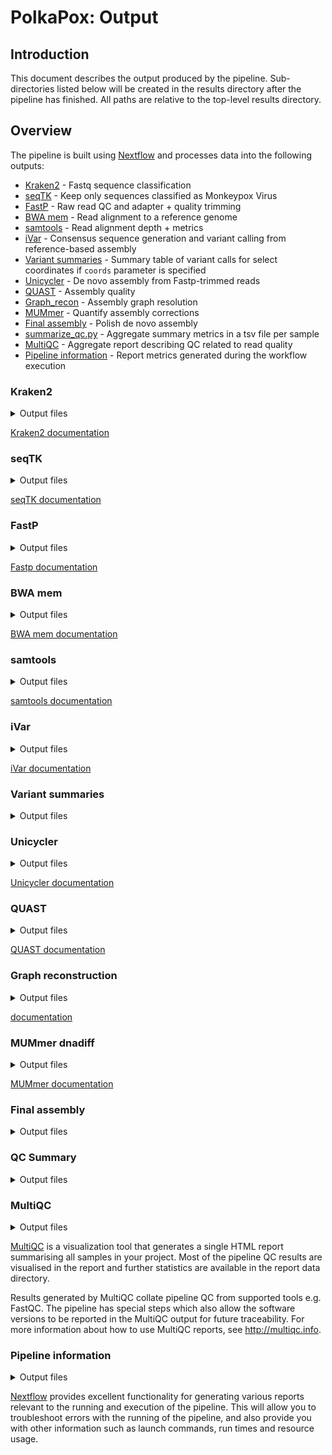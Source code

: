 # PolkaPox: Output

## Introduction

This document describes the output produced by the pipeline. Sub-directories listed below will be created in the results directory after the pipeline has finished. All paths are relative to the top-level results directory.

## Overview

The pipeline is built using [Nextflow](https://www.nextflow.io/) and processes data into the following outputs:

- [Kraken2](#kraken2) - Fastq sequence classification 
- [seqTK](#seqtk) - Keep only sequences classified as Monkeypox Virus
- [FastP](#fastp) - Raw read QC and adapter + quality trimming
- [BWA mem](#bwa) - Read alignment to a reference genome
- [samtools](#samtools) - Read alignment depth + metrics
- [iVar](#ivar) - Consensus sequence generation and variant calling from reference-based assembly
- [Variant summaries](#variant-summaries) - Summary table of variant calls for select coordinates if `coords` parameter is specified
- [Unicycler](#unicycler) - De novo assembly from Fastp-trimmed reads
- [QUAST](#quast) - Assembly quality
- [Graph_recon](#graph) - Assembly graph resolution
- [MUMmer](#mummer) - Quantify assembly corrections
- [Final assembly](#final-assembly) - Polish de novo assembly
- [summarize_qc.py](#qc-summary) - Aggregate summary metrics in a tsv file per sample
- [MultiQC](#multiqc) - Aggregate report describing QC related to read quality
- [Pipeline information](#pipeline-information) - Report metrics generated during the workflow execution

### Kraken2

<details markdown="1">
<summary>Output files</summary>

- `kraken2/`
  - `*.classified.fastq.gz`: Classified read pairs.
  - `*.classifiedreads.txt`: Report showing classification output for each read.
  - `*.report.txt`: Taxonomic classification report.

</details>

[Kraken2 documentation](https://github.com/DerrickWood/kraken2/blob/master/docs/MANUAL.markdown)

### seqTK

<details markdown="1">
<summary>Output files</summary>

- `seqtk/`
  - `*.fq.gz`: Fastqs containing only sequences classified as Monkeypox Virus with Kraken2.

</details>

[seqTK documentation](https://github.com/lh3/seqtk)

### FastP

<details markdown="1">
<summary>Output files</summary>

- `fastp/`
  - `*.fastp.fastq.gz`: Trimmed read output. If paired input, a trimmed file will exist for R1 and R2.
  - `*.fastp.html`: QC report containing quality metrics.
  - `*.fastp.json`: QC report in json file.
  - `*.fastp.txt`: QC report in text file.

</details>

[Fastp documentation](https://github.com/OpenGene/fastp)

### BWA mem

<details markdown="1">
<summary>Output files</summary>

- `bwa/`
  - `*.bam`: Sorted bam alignment to reference genome.
  - `bwa/*`: Reference genome index files

</details>

[BWA mem documentation](http://bio-bwa.sourceforge.net/bwa.shtml)

### samtools

<details markdown="1">
<summary>Output files</summary>

- `samtools/`
  - `*.depth.tsv`: Coverage depth vs reference genome.
  - `*.flagstat`: Alignment stats from `samtools flagstat`

</details>

[samtools documentation](http://www.htslib.org/)

### iVar

<details markdown="1">
<summary>Output files</summary>

- `ivar/`
  - `*.bwa.fa`: Consensus generated from BWA MEM alignment to reference genome.
  - `*.bwa.mpileup*`: Mpileup output from BWA MEM alignment to reference genome.
  - `*.ivar.tsv`: Default ivar variant output with variants as tsv table for each sample.
  - `*.ivar.vcf`: VCF converted from ivar variants tsv for each sample.

</details>

[iVar documentation](https://andersen-lab.github.io/ivar/html/)

### Variant summaries

<details markdown="1">
<summary>Output files</summary>

- `variant_summaries/`
  - `all_samples.vcf.summary.txt`: Concatenation of the sample-level summary files for regions of interest specified by the `coords` parameter.
  - `*_ivar_summary.txt`: Sample-level summary files for regions of interest specified by the `coords` parameter.

</details>

### Unicycler

<details markdown="1">
<summary>Output files</summary>

- `unicycler/`
  - `*.assembly.gfa.gz`: Assembly graph output.
  - `*.scaffolds.fa.gz`: Scaffold-level de novo genome assembly output.
  - `*.unicycler.log`: Log of unicycler process.

</details>

[Unicycler documentation](https://github.com/rrwick/Unicycler)

### QUAST

<details markdown="1">
<summary>Output files</summary>

- `quast/`
  - `quast/*`: QUAST output files.
  - `report.tsv`: Summary of assembly metrics for all samples.

</details>

[QUAST documentation](https://quast.sourceforge.net/)

### Graph reconstruction

<details markdown="1">
<summary>Output files</summary>

- `graph_recon/`
  - `*.assembly_asm.fasta`: Assembled genome.
  - `*.assembly_longest.fasta`: Longest input contig sequence from Unicycler
  - `*.assembly.summary`: Summary QC metrics for graph reconstruction. 
  - `*.assembly.log`: Log of assembly graph reconstruction process.
  - `*contigs.fasta`: Reformatted fasta file from the input gfa file.
- `graph_recon_mapping/`
  - `*.bam`: Sorted bam alignment of reads to reconstructed genome.
  - `*flagstat`: Alignment stats from `samtools flagstat`
  - `bwa/*`: Reconstructed genome index files

</details>

[documentation](/bin/)

### MUMmer dnadiff

<details markdown="1">
<summary>Output files</summary>

- `mummer/`
  - `*.report`: Summary of assembly corrections detected with `dnadiff`.

</details>

[MUMmer documentation](https://github.com/mummer4/mummer)

### Final assembly

<details markdown="1">
<summary>Output files</summary>

- `final_assembly/`
  - `*.final.fa`: Final assembly generated by de novo subworkflow
  - `*.draft.fa`: Multi-contig draft assembly written only if Graph_Recon fails to reconstruct the Unicycler graph

</details>

### QC Summary

<details markdown="1">
<summary>Output files</summary>

- `sample_summary.tsv`: A tsv file with fields summarizing QC metrics for various steps in the pipeline. Note that columns included varies with subworkflow executed. All columns will be present with `--workflow full` and `--filter true`, but other options will only include relevant outputs.
  - Column summary:
    1. `sample` - Sample name
    2. `reference_genome` - Reference genome defined with `--fasta`
    3. `total_raw_reads` - Total count of raw input reads
    4. `opx_read_count_kraken` - Count of reads classified as orthopox with kraken
    5. `opx_percent_kraken` - Percentage of total reads classified as orthopox
    6. `human_percent_kraken` - Percentage of reads classified as human
    7. `unclass_percent_kraken` - Percentage of reads not classified
    8. `kraken_db` - kraken database defined with `--kraken_db`
    9. `kraken_tax_ids` - List of taxids used for classification with `--kraken2_tax_ids`
    10. `filtered_read_count_fastp` - Count of classified reads passing fastp trimming and filtering
    11. `percent_reads_passed_fastp` - Percentage of classified reads passing fastp
    12. `percent_adapter_fastp` - Percent of classified reads with adapter contamination
    13. `gc_content_postfilter_fastp` - Percent QC of filtered reads
    14. `q30_rate_postfilter_fastp` - Q30 of filtered reads
    15. `percent_duplication_fastp` - Percent duplication in filtered reads
    16. `reads_mapped_bwa` - Count of filtered reads mapping to the reference genome
    17. `percent_mapped_bwa` - Percent of filtered reads mapping to the reference genome
    18. `average_depth_bwa` - Average coverage depth of filtered reads mapped to the reference genome
    19. `count_20xdepth_bwa` - Count of reference positions with >20x coverage (breadth 20x)
    20. `n_contigs_unicycler` - Number of contigs produced by de novo assembly with Unicycler
    21. `assembly_length_unicycler` - Total length of assembled contigs
    22. `n50_unicycler` - N50 of Unicycler assembly
    23. `mapped_reads_denovo` - Count of filtered reads mapped to the final assembly
    24. `percent_mapped_denovo` - Percent of filtered reads mapped to the final assembly
    25. `orientation_copy_number` - Final assembly graph path
    26. `sequence_length` - Total length of final assembly
    27. `itr_length` - ITR length inferred from the assembly graph
    28. `gfa_status` - Status of assembly graph resolution (PASS|FAIL)
    29. `gfa_notes` - Detailed message of graph resolution status
    30. `total_snps` - Count of detected SNPs relative to the reference genome
    31. `COORD1_SNPs` - Count of filtered SNPs within defined coordinate range
    32. `COORD2_SNPs` - Count of filtered SNPs within defined coordinate range
    33. `corrected_snps` - Count of SNPs corrected when polishing the final assembly
    34. `corrected_indels` - Count of indels corrected when polishing the final assembly
    35. `corrected_Ns` - Count of Ns added to the final assembly due to low coverage
 
</details>

### MultiQC

<details markdown="1">
<summary>Output files</summary>

- `multiqc/`
  - `multiqc_report.html`: a standalone HTML file that can be viewed in your web browser.
  - `multiqc_data/`: directory containing parsed statistics from the different tools used in the pipeline.
  - `multiqc_plots/`: directory containing static images from the report in various formats.

</details>

[MultiQC](http://multiqc.info) is a visualization tool that generates a single HTML report summarising all samples in your project. Most of the pipeline QC results are visualised in the report and further statistics are available in the report data directory.

Results generated by MultiQC collate pipeline QC from supported tools e.g. FastQC. The pipeline has special steps which also allow the software versions to be reported in the MultiQC output for future traceability. For more information about how to use MultiQC reports, see <http://multiqc.info>.

### Pipeline information

<details markdown="1">
<summary>Output files</summary>

- `pipeline_info/`
  - `samplesheet.valid.csv`: Reformatted samplesheet files used as input to the pipeline.
  - `software_versions.yml`: Captures all software versions used within the workflow, sub-workflows, and modules.
  - `pipeline_report_*`: Reports generated with `--email` / `--email_on_fail` parameters at runtime.
  - `execution_trace_*`: Tracing files that contain information about each process executed in the pipeline.
  - `pipeline_dag_`: Graphical representations of the directed acyclic graph corresponding to the workflow structure defined in the pipeline.
  - `execution_timeline_`: Files that contain information about the execution timeline of tasks completed by the pipeline.

</details>

[Nextflow](https://www.nextflow.io/docs/latest/tracing.html) provides excellent functionality for generating various reports relevant to the running and execution of the pipeline. This will allow you to troubleshoot errors with the running of the pipeline, and also provide you with other information such as launch commands, run times and resource usage.
